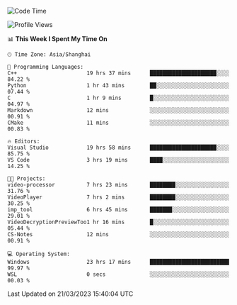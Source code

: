 <!--START_SECTION:waka-->
![Code Time](http://img.shields.io/badge/Code%20Time-787%20hrs%2043%20mins-blue)

![Profile Views](http://img.shields.io/badge/Profile%20Views-0-blue)

📊 **This Week I Spent My Time On** 

```text
🕑︎ Time Zone: Asia/Shanghai

💬 Programming Languages: 
C++                      19 hrs 37 mins      █████████████████████░░░░   84.22 % 
Python                   1 hr 43 mins        ██░░░░░░░░░░░░░░░░░░░░░░░   07.44 % 
C                        1 hr 9 mins         █░░░░░░░░░░░░░░░░░░░░░░░░   04.97 % 
Markdown                 12 mins             ░░░░░░░░░░░░░░░░░░░░░░░░░   00.91 % 
CMake                    11 mins             ░░░░░░░░░░░░░░░░░░░░░░░░░   00.83 % 

🔥 Editors: 
Visual Studio            19 hrs 58 mins      █████████████████████░░░░   85.75 % 
VS Code                  3 hrs 19 mins       ████░░░░░░░░░░░░░░░░░░░░░   14.25 % 

🐱‍💻 Projects: 
video-processor          7 hrs 23 mins       ████████░░░░░░░░░░░░░░░░░   31.76 % 
VideoPlayer              7 hrs 2 mins        ████████░░░░░░░░░░░░░░░░░   30.25 % 
imp_tool                 6 hrs 45 mins       ███████░░░░░░░░░░░░░░░░░░   29.01 % 
VideoDecryptionPreviewToo1 hr 16 mins        █░░░░░░░░░░░░░░░░░░░░░░░░   05.44 % 
CS-Notes                 12 mins             ░░░░░░░░░░░░░░░░░░░░░░░░░   00.91 % 

💻 Operating System: 
Windows                  23 hrs 17 mins      █████████████████████████   99.97 % 
WSL                      0 secs              ░░░░░░░░░░░░░░░░░░░░░░░░░   00.03 % 
```


 Last Updated on 21/03/2023 15:40:04 UTC
<!--END_SECTION:waka-->
